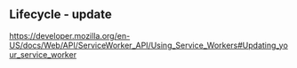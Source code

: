 ##  Lifecycle - update

https://developer.mozilla.org/en-US/docs/Web/API/ServiceWorker_API/Using_Service_Workers#Updating_your_service_worker
